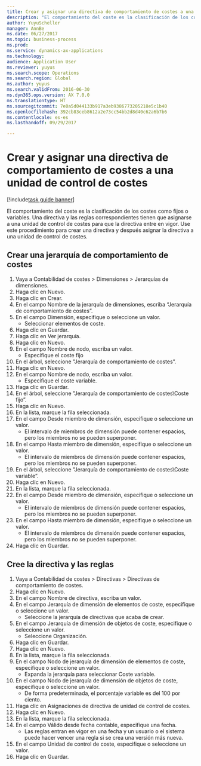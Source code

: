 ```yaml
--- 
title: Crear y asignar una directiva de comportamiento de costes a una unidad de control de costes
description: "El comportamiento del coste es la clasificación de los costes como fijos o variables."
author: YuyuScheller
manager: AnnBe
ms.date: 06/27/2017
ms.topic: business-process
ms.prod: 
ms.service: dynamics-ax-applications
ms.technology: 
audience: Application User
ms.reviewer: yuyus
ms.search.scope: Operations
ms.search.region: Global
ms.author: yuyus
ms.search.validFrom: 2016-06-30
ms.dyn365.ops.version: AX 7.0.0
ms.translationtype: HT
ms.sourcegitcommit: 7e0a5d044133b917a3eb9386773205218e5c1b40
ms.openlocfilehash: 392cb83ceb8612a2e73cc54bb2d8d40c62a6b7b6
ms.contentlocale: es-es
ms.lasthandoff: 09/29/2017

---
```

# <a name="create-and-assign-a-cost-behavior-policy-to-a-cost-control-unit"></a>Crear y asignar una directiva de comportamiento de costes a una unidad de control de costes

[!include[task guide banner](../../includes/task-guide-banner.md)]

El comportamiento del coste es la clasificación de los costes como fijos o variables. Una directiva y las reglas correspondientes tienen que asignarse a una unidad de control de costes para que la directiva entre en vigor. Use este procedimiento para crear una directiva y después asignar la directiva a una unidad de control de costes.


## <a name="create-a-cost-behavior-hierarchy"></a>Crear una jerarquía de comportamiento de costes
1. Vaya a Contabilidad de costes > Dimensiones > Jerarquías de dimensiones.
2. Haga clic en Nuevo.
3. Haga clic en Crear.
4. En el campo Nombre de la jerarquía de dimensiones, escriba “Jerarquía de comportamiento de costes”.
5. En el campo Dimensión, especifique o seleccione un valor.
    * Seleccionar elementos de coste.  
6. Haga clic en Guardar.
7. Haga clic en Ver jerarquía.
8. Haga clic en Nuevo.
9. En el campo Nombre de nodo, escriba un valor.
    * Especifique el coste fijo  
10. En el árbol, seleccione "Jerarquía de comportamiento de costes”.
11. Haga clic en Nuevo.
12. En el campo Nombre de nodo, escriba un valor.
    * Especifique el coste variable.  
13. Haga clic en Guardar.
14. En el árbol, seleccione "Jerarquía de comportamiento de costes\Coste fijo”.
15. Haga clic en Nuevo.
16. En la lista, marque la fila seleccionada.
17. En el campo Desde miembro de dimensión, especifique o seleccione un valor.
    * El intervalo de miembros de dimensión puede contener espacios, pero los miembros no se pueden superponer.  
18. En el campo Hasta miembro de dimensión, especifique o seleccione un valor.
    * El intervalo de miembros de dimensión puede contener espacios, pero los miembros no se pueden superponer.  
19. En el árbol, seleccione "Jerarquía de comportamiento de costes\Coste variable”.
20. Haga clic en Nuevo.
21. En la lista, marque la fila seleccionada.
22. En el campo Desde miembro de dimensión, especifique o seleccione un valor.
    * El intervalo de miembros de dimensión puede contener espacios, pero los miembros no se pueden superponer.  
23. En el campo Hasta miembro de dimensión, especifique o seleccione un valor.
    * El intervalo de miembros de dimensión puede contener espacios, pero los miembros no se pueden superponer.  
24. Haga clic en Guardar.

## <a name="create-the-policy-and-rules"></a>Cree la directiva y las reglas
1. Vaya a Contabilidad de costes > Directivas > Directivas de comportamiento de costes.
2. Haga clic en Nuevo.
3. En el campo Nombre de directiva, escriba un valor.
4. En el campo Jerarquía de dimensión de elementos de coste, especifique o seleccione un valor.
    * Seleccione la jerarquía de directivas que acaba de crear.  
5. En el campo Jerarquía de dimensión de objetos de coste, especifique o seleccione un valor.
    * Seleccione Organización.  
6. Haga clic en Guardar.
7. Haga clic en Nuevo.
8. En la lista, marque la fila seleccionada.
9. En el campo Nodo de jerarquía de dimensión de elementos de coste, especifique o seleccione un valor.
    * Expanda la jerarquía para seleccionar Coste variable.  
10. En el campo Nodo de jerarquía de dimensión de objetos de coste, especifique o seleccione un valor.
    * De forma predeterminada, el porcentaje variable es del 100 por ciento.  
11. Haga clic en Asignaciones de directiva de unidad de control de costes.
12. Haga clic en Nuevo.
13. En la lista, marque la fila seleccionada.
14. En el campo Válido desde fecha contable, especifique una fecha.
    * Las reglas entran en vigor en una fecha y un usuario o el sistema puede hacer vencer una regla si se crea una versión más nueva.  
15. En el campo Unidad de control de coste, especifique o seleccione un valor.
16. Haga clic en Guardar.



